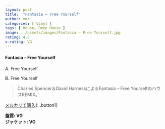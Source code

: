 ```yaml
---
layout: post
title:  "Fantasia – Free Yourself"
author: mmr
categories: [ Vinyl ]
tags: [ House, Deep House ]
image: ../assets/images/Fantasia – Free Yourself.jpg
rating: 4.5
v-rating: VG
---
```


#### Fantasia – Free Yourself

A. Free Yourself

B. Free Yourself

> Charles Spencer＆David HarnessによるFantasia – Free YourselfのハウスREMIX。

[メルカリで購入](https://jp.mercari.com/item/m69660519170){: .button1}

<div class="mt-4 mb-4 d-flex align-items-center">
<strong class="mr-1">盤質: VG</strong>
</div>
<div class="mt-4 mb-4 d-flex align-items-center">
<strong class="mr-1">ジャケット: VG</strong>
</div>
